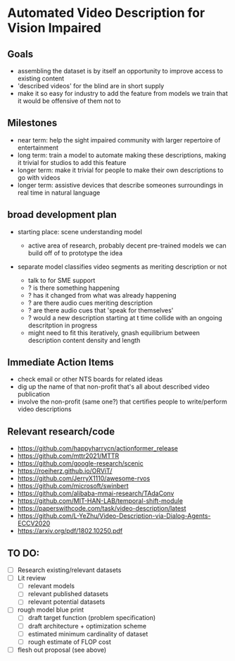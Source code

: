 # Automated Video Description for Vision Impaired

## Goals

* assembling the dataset is by itself an opportunity to improve access to existing content
* 'described videos' for the blind are in short supply
* make it so easy for industry to add the feature from models we train 
that it would be offensive of them not to

## Milestones

- near term: help the sight impaired community with larger repertoire of entertainment
- long term: train a model to automate making these descriptions, making it trivial for studios to add this feature
- longer term: make it trivial for people to make their own descriptions to go with videos
- longer term: assistive devices that describe someones surroundings in real time in natural language


## broad development plan

* starting place: scene understanding model
  * active area of research, probably decent pre-trained models we can build off of to prototype the idea

* separate model classifies video segments as meriting description or not
  * talk to <certification agency for people who describe videos> for SME support
  * ? is there something happening
  * ? has it changed from what was already happening
  * ? are there audio cues meriting description
  * ? are there audio cues that 'speak for themselves'
  * ? would a new description starting at t time collide with an ongoing descritption in progress
  * might need to fit this iteratively, gnash equilibrium between description content density and length
  
## Immediate Action Items

* check email or other NTS boards for related ideas
* dig up the name of that non-profit that's all about described video publication
* involve the non-profit (same one?) that certifies people to write/perform video descriptions
  
## Relevant research/code

* https://github.com/happyharrycn/actionformer_release
* https://github.com/mttr2021/MTTR
* https://github.com/google-research/scenic
* https://roeiherz.github.io/ORViT/
* https://github.com/JerryX1110/awesome-rvos
* https://github.com/microsoft/swinbert
* https://github.com/alibaba-mmai-research/TAdaConv
* https://github.com/MIT-HAN-LAB/temporal-shift-module
* https://paperswithcode.com/task/video-description/latest
* https://github.com/L-YeZhu/Video-Description-via-Dialog-Agents-ECCV2020
* https://arxiv.org/pdf/1802.10250.pdf

## TO DO:

- [ ] Research existing/relevant datasets
- [ ] Lit review
  - [ ] relevant models
  - [ ] relevant published datasets
  - [ ] relevant potential datasets
- [ ] rough model blue print
  - [ ] draft target function (problem specification)
  - [ ] draft architecture + optimization scheme
  - [ ] estimated minimum cardinality of dataset 
  - [ ] rough estimate of FLOP cost
- [ ] flesh out proposal (see above)
